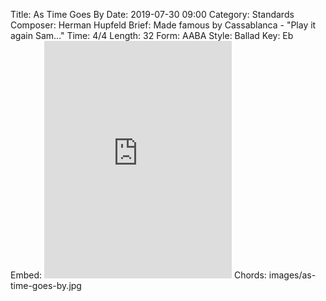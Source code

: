 Title: As Time Goes By
Date: 2019-07-30 09:00
Category: Standards
Composer: Herman Hupfeld
Brief: Made famous by Cassablanca - "Play it again Sam&hellip;"
Time: 4/4
Length: 32
Form: AABA
Style: Ballad
Key: Eb
Embed: <iframe src="https://open.spotify.com/embed/user/thatdavidmiller/playlist/5V5QmQ498rVTsSxWGszTTq" width="300" height="380" frameborder="0" allowtransparency="true" allow="encrypted-media"></iframe>
Chords: images/as-time-goes-by.jpg

